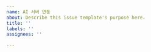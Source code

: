 ```yaml
---
name: AI 서버 연동
about: Describe this issue template's purpose here.
title: ''
labels: ''
assignees: ''

---
```



